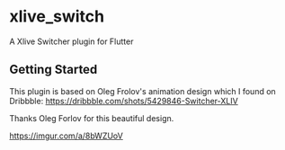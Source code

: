 # xlive_switch

A Xlive Switcher plugin for Flutter

## Getting Started

This plugin is based on Oleg Frolov's animation design which I found on Dribbble:
https://dribbble.com/shots/5429846-Switcher-XLIV

Thanks Oleg Forlov for this beautiful design.

https://imgur.com/a/8bWZUoV
